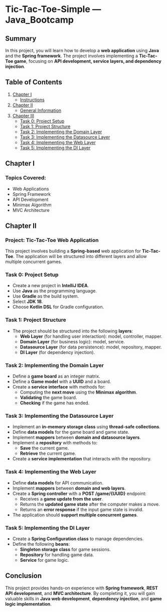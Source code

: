 # Tic-Tac-Toe-Simple — Java_Bootcamp  

## Summary  
In this project, you will learn how to develop a **web application** using **Java** and the **Spring framework**. The project involves implementing a **Tic-Tac-Toe game**, focusing on **API development, service layers, and dependency injection**.

## Table of Contents  
1. [Chapter I](#chapter-i)  
   - [Instructions](#instructions)  
2. [Chapter II](#chapter-ii)  
   - [General Information](#general-information)  
3. [Chapter III](#chapter-iii)  
   - [Task 0: Project Setup](#task-0-project-setup)  
   - [Task 1: Project Structure](#task-1-project-structure)  
   - [Task 2: Implementing the Domain Layer](#task-2-implementing-the-domain-layer)  
   - [Task 3: Implementing the Datasource Layer](#task-3-implementing-the-datasource-layer)  
   - [Task 4: Implementing the Web Layer](#task-4-implementing-the-web-layer)  
   - [Task 5: Implementing the DI Layer](#task-5-implementing-the-di-layer)  

## Chapter I
### Topics Covered:  
- Web Applications  
- Spring Framework  
- API Development  
- Minimax Algorithm  
- MVC Architecture  

## Chapter II
### Project: Tic-Tac-Toe Web Application  
This project involves building a **Spring-based** web application for **Tic-Tac-Toe**. The application will be structured into different layers and allow multiple concurrent games.  

### Task 0: Project Setup  
- Create a new project in **IntelliJ IDEA**.  
- Use **Java** as the programming language.  
- Use **Gradle** as the build system.  
- Select **JDK 18**.  
- Choose **Kotlin DSL** for Gradle configuration.  

### Task 1: Project Structure  
- The project should be structured into the following **layers**:  
  - **Web Layer** (for handling user interaction): model, controller, mapper.  
  - **Domain Layer** (for business logic): model, service.  
  - **Datasource Layer** (for data persistence): model, repository, mapper.  
  - **DI Layer** (for dependency injection).  

### Task 2: Implementing the Domain Layer  
- Define a **game board** as an integer matrix.  
- Define a **Game model** with a **UUID** and a board.  
- Create a **service interface** with methods for:  
  - Computing the **next move** using the **Minimax algorithm**.  
  - **Validating** the game board.  
  - **Checking** if the game has ended.  

### Task 3: Implementing the Datasource Layer  
- Implement an **in-memory storage class** using **thread-safe collections**.  
- Define **data models** for the game board and game state.  
- Implement **mappers** between **domain and datasource layers**.  
- Implement a **repository** with methods to:  
  - **Save** the current game.  
  - **Retrieve** the current game.  
- Create a **service implementation** that interacts with the repository.  

### Task 4: Implementing the Web Layer  
- Define **data models** for API communication.  
- Implement **mappers** between **domain and web layers**.  
- Create a **Spring controller** with a **POST /game/{UUID}** endpoint:  
  - Receives a **game update from the user**.  
  - Returns the **updated game state** after the computer makes a move.  
  - Returns an **error response** if the input game state is invalid.  
- The application should **support multiple concurrent games**.  

### Task 5: Implementing the DI Layer  
- Create a **Spring Configuration class** to manage dependencies.  
- Define the following **beans**:  
  - **Singleton storage class** for game sessions.  
  - **Repository** for handling game data.  
  - **Service** for game logic.  

## Conclusion  
This project provides hands-on experience with **Spring framework**, **REST API development**, and **MVC architecture**. By completing it, you will gain valuable skills in **Java web development**, **dependency injection**, and **game logic implementation**.
